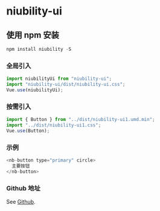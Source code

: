 # niubility-ui

## 使用 npm 安装

```js
npm install niubility -S
```

### 全局引入

```js
import niubilityUi from "niubility-ui";
import "niubility-ui/dist/niubility-ui.css";
Vue.use(niubilityUi);
```

### 按需引入

```js
import { Button } from "../dist/niubility-ui1.umd.min";
import "../dist/niubility-ui1.css";
Vue.use(Button);
```

### 示例

```js
<nb-button type="primary" circle>
  主要按钮
</nb-button>
```

### Github 地址

See [Github](https://github.com/ysisrich/niubilityUI/tree/master).
